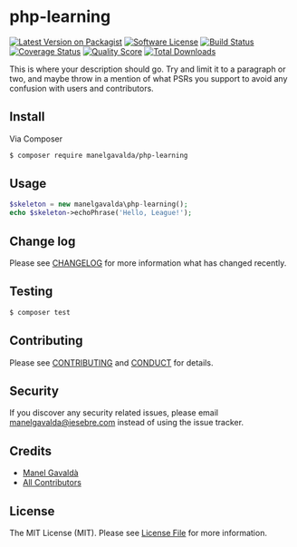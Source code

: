 # php-learning

[![Latest Version on Packagist][ico-version]][link-packagist]
[![Software License][ico-license]](LICENSE.md)
[![Build Status][ico-travis]][link-travis]
[![Coverage Status][ico-scrutinizer]][link-scrutinizer]
[![Quality Score][ico-code-quality]][link-code-quality]
[![Total Downloads][ico-downloads]][link-downloads]

This is where your description should go. Try and limit it to a paragraph or two, and maybe throw in a mention of what
PSRs you support to avoid any confusion with users and contributors.

## Install

Via Composer

``` bash
$ composer require manelgavalda/php-learning
```

## Usage

``` php
$skeleton = new manelgavalda\php-learning();
echo $skeleton->echoPhrase('Hello, League!');
```

## Change log

Please see [CHANGELOG](CHANGELOG.md) for more information what has changed recently.

## Testing

``` bash
$ composer test
```

## Contributing

Please see [CONTRIBUTING](CONTRIBUTING.md) and [CONDUCT](CONDUCT.md) for details.

## Security

If you discover any security related issues, please email manelgavalda@iesebre.com instead of using the issue tracker.

## Credits

- [Manel Gavaldà][link-author]
- [All Contributors][link-contributors]

## License

The MIT License (MIT). Please see [License File](LICENSE.md) for more information.

[ico-version]: https://img.shields.io/packagist/v/manelgavalda/php-learning.svg?style=flat-square
[ico-license]: https://img.shields.io/badge/license-MIT-brightgreen.svg?style=flat-square
[ico-travis]: https://img.shields.io/travis/manelgavalda/php-learning/master.svg?style=flat-square
[ico-scrutinizer]: https://img.shields.io/scrutinizer/coverage/g/manelgavalda/php-learning.svg?style=flat-square
[ico-code-quality]: https://img.shields.io/scrutinizer/g/manelgavalda/php-learning.svg?style=flat-square
[ico-downloads]: https://img.shields.io/packagist/dt/manelgavalda/php-learning.svg?style=flat-square

[link-packagist]: https://packagist.org/packages/manelgavalda/php-learning
[link-travis]: https://travis-ci.org/manelgavalda/php-learning
[link-scrutinizer]: https://scrutinizer-ci.com/g/manelgavalda/php-learning/code-structure
[link-code-quality]: https://scrutinizer-ci.com/g/manelgavalda/php-learning
[link-downloads]: https://packagist.org/packages/manelgavalda/php-learning
[link-author]: https://github.com/manelgavalda
[link-contributors]: ../../contributors
